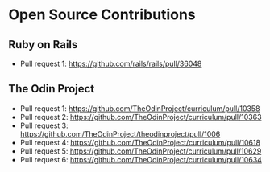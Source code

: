 # Open Source Contributions
## Ruby on Rails
  - Pull request 1: https://github.com/rails/rails/pull/36048
## The Odin Project
  - Pull request 1: https://github.com/TheOdinProject/curriculum/pull/10358
  - Pull request 2: https://github.com/TheOdinProject/curriculum/pull/10363
  - Pull request 3: https://github.com/TheOdinProject/theodinproject/pull/1006
  - Pull request 4: https://github.com/TheOdinProject/curriculum/pull/10618
  - Pull request 5: https://github.com/TheOdinProject/curriculum/pull/10629
  - Pull request 6: https://github.com/TheOdinProject/curriculum/pull/10634
